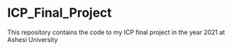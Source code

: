 # ICP_Final_Project
This repository contains the code to my ICP final project in the year 2021 at Ashesi University
